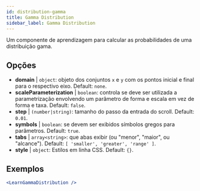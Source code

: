```yaml
---
id: distribution-gamma
title: Gamma Distribution
sidebar_label: Gamma Distribution
---
```


Um componente de aprendizagem para calcular as probabilidades de uma distribuição gama.

## Opções

* __domain__ | `object`: objeto dos conjuntos `x` e `y` com os pontos inicial e final para o respectivo eixo. Default: `none`.
* __scaleParameterization__ | `boolean`: controla se deve ser utilizada a parametrização envolvendo um parâmetro de forma e escala em vez de forma e taxa. Default: `false`.
* __step__ | `(number|string)`: tamanho do passo da entrada do scroll. Default: `0.01`.
* __symbols__ | `boolean`: se devem ser exibidos símbolos gregos para parâmetros. Default: `true`.
* __tabs__ | `array<string>`: que abas exibir (ou "menor", "maior", ou "alcance"). Default: `[
  'smaller',
  'greater',
  'range'
]`.
* __style__ | `object`: Estilos em linha CSS. Default: `{}`.


## Exemplos

```jsx live
<LearnGammaDistribution />
```

